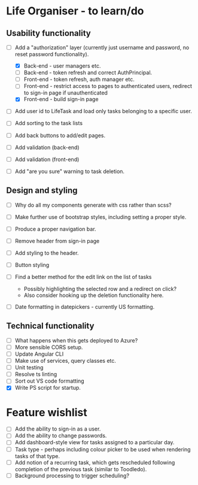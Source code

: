 # Life Organiser - to learn/do

## Usability functionality

- [ ] Add a "authorization" layer (currently just username and password, no reset password functionality).
	- [X] Back-end - user managers etc.
	- [ ] Back-end - token refresh and correct AuthPrincipal.
	- [ ] Front-end - token refresh, auth manager etc.
	- [ ] Front-end - restrict access to pages to authenticated users, redirect to sign-in page if unauthenticated
	- [X] Front-end - build sign-in page
- [ ] Add user id to LifeTask and load only tasks belonging to a specific user.
- [ ] Add sorting to the task lists
- [ ] Add back buttons to add/edit pages.
- [ ] Add validation (back-end)
- [ ] Add validation (front-end)
- [ ] Add "are you sure" warning to task deletion.


## Design and styling

- [ ] Why do all my components generate with css rather than scss?
- [ ] Make further use of bootstrap styles, including setting a proper style.
- [ ] Produce a proper navigation bar.
- [ ] Remove header from sign-in page
- [ ] Add styling to the header.
- [ ] Button styling
- [ ] Find a better method for the edit link on the list of tasks 
	- Possibly highlighting the selected row and a redirect on click?
	- Also consider hooking up the deletion functionality here.
- [ ] Date formatting in datepickers - currently US formatting.


## Technical functionality

- [ ] What happens when this gets deployed to Azure?
- [ ] More sensible CORS setup.
- [ ] Update Angular CLI
- [ ] Make use of services, query classes etc.
- [ ] Unit testing
- [ ] Resolve ts linting
- [ ] Sort out VS code formatting
- [X] Write PS script for startup.

# Feature wishlist

- [ ] Add the ability to sign-in as a user.
- [ ] Add the ability to change passwords.
- [ ] Add dashboard-style view for tasks assigned to a particular day.
- [ ] Task type - perhaps including colour picker to be used when rendering tasks of that type.
- [ ] Add notion of a recurring task, which gets rescheduled following completion of the previous task (similar to Toodledo).
- [ ] Background processing to trigger scheduling?
